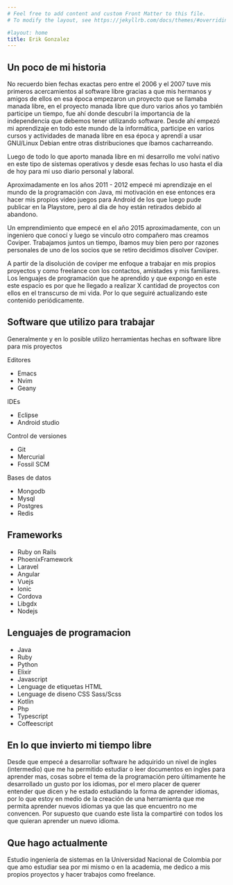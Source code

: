 ```yaml
---
# Feel free to add content and custom Front Matter to this file.
# To modify the layout, see https://jekyllrb.com/docs/themes/#overriding-theme-defaults

#layout: home
title: Erik Gonzalez
---
```


Un poco de mi historia
---
No recuerdo bien fechas exactas pero entre el 2006 y el 2007 tuve mis primeros acercamientos al software libre gracias a que mis hermanos y amigos de ellos en esa época empezaron un proyecto que se llamaba manada libre, en el proyecto manada libre que duro varios años yo también participe un tiempo, fue ahí donde descubrí la importancia de la independencia que debemos tener utilizando software. Desde ahí empezó mi aprendizaje en todo este mundo de la informática, participe en varios cursos y actividades de manada libre en esa época y aprendí a usar GNU/Linux Debian entre otras distribuciones que íbamos cacharreando.

Luego de todo lo que aporto manada libre en mi desarrollo me volví nativo en este tipo de sistemas operativos y desde esas fechas lo uso hasta el dia de hoy para mi uso diario personal y laboral.

Aproximadamente en los años 2011 - 2012 empecé mi aprendizaje en el mundo de la programación con Java, mi motivación en ese entonces era hacer mis propios video juegos para Android de los que luego pude publicar en la Playstore, pero al dia de hoy están retirados debido al abandono.

Un emprendimiento que empecé en el año 2015 aproximadamente, con un ingeniero que conocí y luego se vinculo otro compañero mas creamos Coviper. Trabajamos juntos un tiempo, íbamos muy bien pero por razones personales de uno de los socios que se retiro decidimos disolver Coviper.

A partir de la disolución de coviper me enfoque a trabajar en mis propios proyectos y como freelance con los contactos, amistades y mis familiares. Los lenguajes de programación que he aprendido y que expongo en este este espacio es por que he llegado a realizar X cantidad de proyectos con ellos en el transcurso de mi vida. Por lo que seguiré actualizando este contenido periódicamente.

Software que utilizo para trabajar
---
Generalmente y en lo posible utilizo herramientas hechas en software libre
 para mis proyectos

Editores
* Emacs 
* Nvim 
* Geany

IDEs 
* Eclipse
* Android studio 

Control de versiones
* Git
* Mercurial 
* Fossil SCM

Bases de datos
* Mongodb
* Mysql
* Postgres
* Redis

Frameworks
---

* Ruby on Rails
* PhoenixFramework
* Laravel
* Angular
* Vuejs
* Ionic
* Cordova
* Libgdx
* Nodejs

Lenguajes de programacion
---
* Java
* Ruby
* Python
* Elixir
* Javascript
* Lenguage de etiquetas HTML
* Lenguage de diseno CSS Sass/Scss
* Kotlin
* Php
* Typescript
* Coffeescript

En lo que invierto mi tiempo libre
---

Desde que empecé a desarrollar software he adquirido un nivel de ingles (intermedio) que me ha permitido estudiar o leer documentos en ingles para aprender mas, cosas sobre el tema de la programación pero últimamente he desarrollado un gusto por los idiomas, por el mero placer de querer entender que dicen y he estado estudiando la forma de aprender idiomas, por lo que estoy en medio de la creación de una herramienta que me permita aprender nuevos idiomas ya que las que encuentro no me convencen. Por supuesto que cuando este lista la compartiré con todos los que quieran aprender un nuevo idioma. 

Que hago actualmente
---

Estudio ingeniería de sistemas en la Universidad Nacional de Colombia por que amo estudiar sea por mi mismo o en la academia, me dedico a mis propios proyectos y hacer trabajos como freelance.
